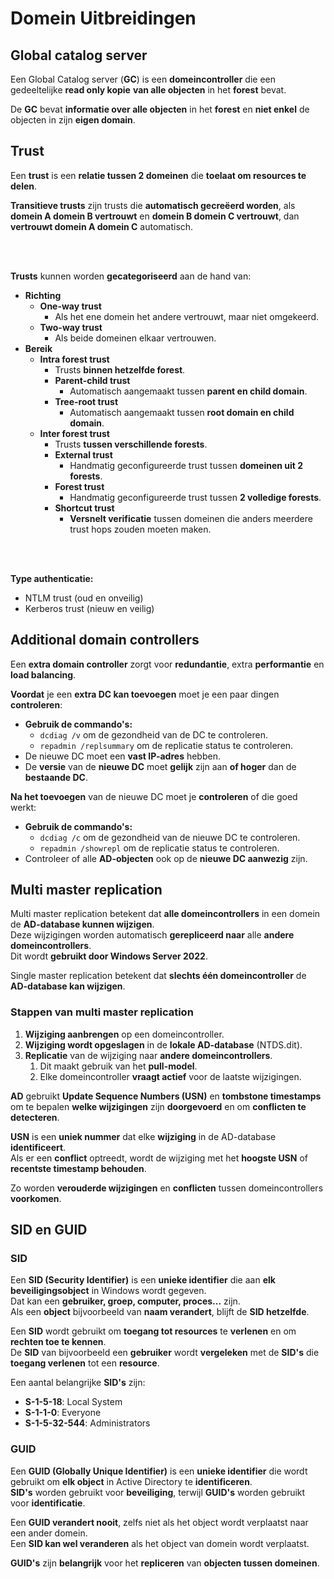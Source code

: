 # Domein Uitbreidingen

## Global catalog server

Een Global Catalog server (**GC**) is een **domeincontroller** die een gedeeltelijke **read only kopie**
**van alle objecten** in het **forest** bevat.

De **GC** bevat **informatie over alle objecten** in het **forest** en **niet enkel** de objecten in zijn **eigen domain**.

## Trust

Een **trust** is een **relatie tussen 2 domeinen** die **toelaat om resources te delen**.

**Transitieve trusts** zijn trusts die **automatisch gecreëerd worden**,
als **domein A domein B vertrouwt** en **domein B domein C vertrouwt**, dan **vertrouwt domein A domein C** automatisch.

<!-- INVISIBLE CHARACTERS FOR SECTION LINE -->
<format style="underline">
⠀⠀⠀⠀⠀⠀⠀⠀⠀⠀⠀⠀⠀⠀⠀⠀⠀⠀⠀⠀⠀⠀⠀⠀⠀⠀⠀⠀⠀⠀⠀⠀⠀⠀⠀⠀⠀⠀⠀⠀⠀⠀⠀⠀⠀⠀⠀⠀⠀⠀⠀⠀⠀⠀⠀⠀⠀⠀⠀⠀⠀⠀⠀⠀⠀⠀⠀⠀⠀⠀⠀⠀⠀⠀⠀⠀⠀⠀⠀⠀⠀⠀⠀⠀⠀⠀⠀⠀⠀⠀⠀⠀⠀
</format>
<!-- INVISIBLE CHARACTERS FOR SECTION LINE -->

**Trusts** kunnen worden **gecategoriseerd** aan de hand van:
- **Richting**
  - **One-way trust**
    - Als het ene domein het andere vertrouwt, maar niet omgekeerd.
  - **Two-way trust**
    - Als beide domeinen elkaar vertrouwen.
- **Bereik**
  - **Intra forest trust**
    - Trusts **binnen hetzelfde forest**.
    - **Parent-child trust**
      - Automatisch aangemaakt tussen **parent en child domain**.
    - **Tree-root trust**
      - Automatisch aangemaakt tussen **root domain en child domain**.
  - **Inter forest trust**
    - Trusts **tussen verschillende forests**.
    - **External trust**
      - Handmatig geconfigureerde trust tussen **domeinen uit 2 forests**.
    - **Forest trust**
      - Handmatig geconfigureerde trust tussen **2 volledige forests**.
    - **Shortcut trust**
      - **Versnelt verificatie** tussen domeinen die anders meerdere trust hops zouden moeten maken.

<!-- INVISIBLE CHARACTERS FOR SECTION LINE -->
<format style="underline">
⠀⠀⠀⠀⠀⠀⠀⠀⠀⠀⠀⠀⠀⠀⠀⠀⠀⠀⠀⠀⠀⠀⠀⠀⠀⠀⠀⠀⠀⠀⠀⠀⠀⠀⠀⠀⠀⠀⠀⠀⠀⠀⠀⠀⠀⠀⠀⠀⠀⠀⠀⠀⠀⠀⠀⠀⠀⠀⠀⠀⠀⠀⠀⠀⠀⠀⠀⠀⠀⠀⠀⠀⠀⠀⠀⠀⠀⠀⠀⠀⠀⠀⠀⠀⠀⠀⠀⠀⠀⠀⠀⠀⠀
</format>
<!-- INVISIBLE CHARACTERS FOR SECTION LINE -->

**Type authenticatie:**
- NTLM trust (oud en onveilig)
- Kerberos trust (nieuw en veilig)


## Additional domain controllers

Een **extra domain controller** zorgt voor **redundantie**, extra **performantie** en **load balancing**.

**Voordat** je een **extra DC kan toevoegen** moet je een paar dingen **controleren**:
- **Gebruik de commando's:**
  - `dcdiag /v` om de gezondheid van de DC te controleren.
  - `repadmin /replsummary` om de replicatie status te controleren.
- De nieuwe DC moet een **vast IP-adres** hebben.
- De **versie** van de **nieuwe DC** moet **gelijk** zijn aan **of hoger** dan de **bestaande DC**.

**Na het toevoegen** van de nieuwe DC moet je **controleren** of die goed werkt:
- **Gebruik de commando's:**
  - `dcdiag /c` om de gezondheid van de nieuwe DC te controleren.
  - `repadmin /showrepl` om de replicatie status te controleren.
- Controleer of alle **AD-objecten** ook op de **nieuwe DC aanwezig** zijn.

## Multi master replication

Multi master replication betekent dat **alle domeincontrollers** in een domein de **AD-database kunnen wijzigen**.\
Deze wijzigingen worden automatisch **gerepliceerd naar** alle **andere domeincontrollers**.\
Dit wordt **gebruikt door Windows Server 2022**.

Single master replication betekent dat **slechts één domeincontroller** de **AD-database kan wijzigen**.

### Stappen van multi master replication

1. **Wijziging aanbrengen** op een domeincontroller.
2. **Wijziging wordt opgeslagen** in de **lokale AD-database** (NTDS.dit).
3. **Replicatie** van de wijziging naar **andere domeincontrollers**.
   1. Dit maakt gebruik van het **pull-model**.
   2. Elke domeincontroller **vraagt actief** voor de laatste wijzigingen.

**AD** gebruikt **Update Sequence Numbers (USN)** en **tombstone timestamps** om te bepalen **welke wijzigingen** zijn 
**doorgevoerd** en om **conflicten te detecteren**.

**USN** is een **uniek nummer** dat elke **wijziging** in de AD-database **identificeert**.\
Als er een **conflict** optreedt, wordt de wijziging met het **hoogste USN** of **recentste timestamp behouden**.

Zo worden **verouderde wijzigingen** en **conflicten** tussen domeincontrollers **voorkomen**.

## SID en GUID

### SID

Een **SID (Security Identifier)** is een **unieke identifier** die aan **elk beveiligingsobject** in Windows wordt gegeven.\
Dat kan een **gebruiker, groep, computer, proces...** zijn.\
Als een **object** bijvoorbeeld van **naam verandert**, blijft de **SID hetzelfde**.

Een **SID** wordt gebruikt om **toegang tot resources** te **verlenen** en om **rechten toe te kennen**.\
De **SID** van bijvoorbeeld een **gebruiker** wordt **vergeleken** met de **SID's** die **toegang verlenen** tot een **resource**.

Een aantal belangrijke **SID's** zijn:
- **S-1-5-18**: Local System
- **S-1-1-0**: Everyone
- **S-1-5-32-544**: Administrators

### GUID

Een **GUID (Globally Unique Identifier)** is een **unieke identifier** die wordt gebruikt om **elk object** in Active 
Directory te **identificeren**.\
**SID's** worden gebruikt voor **beveiliging**, terwijl **GUID's** worden gebruikt voor **identificatie**.

Een **GUID verandert nooit**, zelfs niet als het object wordt verplaatst naar een ander domein.\
Een **SID kan wel veranderen** als het object van domein wordt verplaatst.

**GUID's** zijn **belangrijk** voor het **repliceren** van **objecten tussen domeinen**. 

